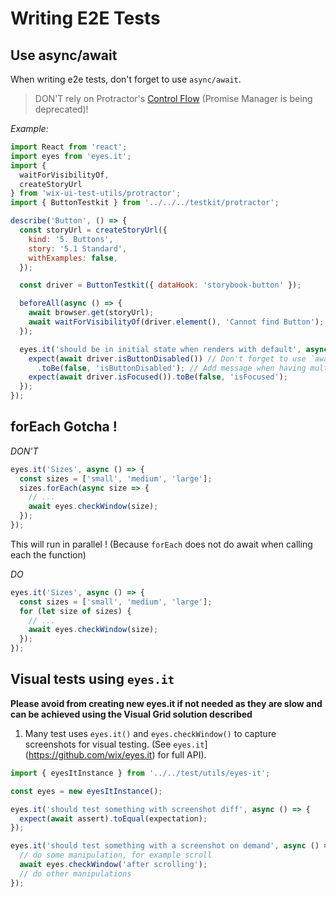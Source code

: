 # Writing E2E Tests

## Use async/await
When writing e2e tests, don't forget to use `async/await`.

> DON'T rely on Protractor's [Control Flow](https://github.com/angular/protractor/blob/master/docs/control-flow.md#the-webdriver-control-flow) (Promise Manager is being deprecated)!

*Example:*

```js
import React from 'react';
import eyes from 'eyes.it';
import {
  waitForVisibilityOf,
  createStoryUrl
} from 'wix-ui-test-utils/protractor';
import { ButtonTestkit } from '../../../testkit/protractor';

describe('Button', () => {
  const storyUrl = createStoryUrl({
    kind: '5. Buttons',
    story: '5.1 Standard',
    withExamples: false,
  });

  const driver = ButtonTestkit({ dataHook: 'storybook-button' });

  beforeAll(async () => {
    await browser.get(storyUrl);
    await waitForVisibilityOf(driver.element(), 'Cannot find Button');
  });

  eyes.it('should be in initial state when renders with default', async () => {
    expect(await driver.isButtonDisabled()) // Don't forget to use `await` inside `expect`.
      .toBe(false, 'isButtonDisabled'); // Add message when having multiple expects
    expect(await driver.isFocused()).toBe(false, 'isFocused');
  });
});
```

## forEach Gotcha !

*DON'T*

```js
eyes.it('Sizes', async () => {
  const sizes = ['small', 'medium', 'large'];
  sizes.forEach(async size => {
    // ...
    await eyes.checkWindow(size);
  });
});
```

This will run in parallel !
(Because `forEach` does not do await when calling each the function)

*DO*

```js
eyes.it('Sizes', async () => {
  const sizes = ['small', 'medium', 'large'];
  for (let size of sizes) {
    // ...
    await eyes.checkWindow(size);
  });
});
```

## Visual tests using `eyes.it`
**Please avoid from creating new eyes.it if not needed as they are slow and can be achieved using the Visual Grid solution described**

1. Many test uses `eyes.it()` and `eyes.checkWindow()` to capture screenshots for visual testing. (See `eyes.it`](https://github.com/wix/eyes.it) for full API). 

```js
import { eyesItInstance } from '../../test/utils/eyes-it';

const eyes = new eyesItInstance();

eyes.it('should test something with screenshot diff', async () => {
  expect(await assert).toEqual(expectation);
});

eyes.it('should test something with a screenshot on demand', async () => {
  // do some manipulation, for example scroll
  await eyes.checkWindow('after scrolling');
  // do other manipulations
});
```
